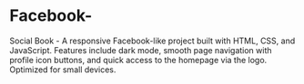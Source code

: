 # Facebook-
Social Book - A responsive Facebook-like project built with HTML, CSS, and JavaScript. Features include dark mode, smooth page navigation with profile icon buttons, and quick access to the homepage via the logo. Optimized for small devices.
